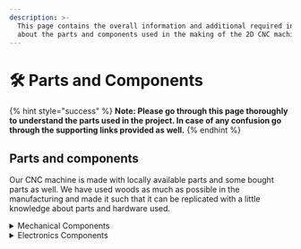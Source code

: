 ```yaml
---
description: >-
  This page contains the overall information and additional required information
  about the parts and components used in the making of the 2D CNC machine
---
```


# 🛠 Parts and Components

{% hint style="success" %}
**Note:  Please  go through this page thoroughly to understand the parts used in the project. In case of any confusion go through the supporting links provided as well.**
{% endhint %}

## Parts and components

Our CNC machine is made with locally available parts and some bought parts as well. We have used woods as much as possible in the manufacturing and made it such that it can be replicated with a little knowledge about parts and hardware used.

<details>

<summary>Mechanical Components</summary>

* Power Screw
* Gypsum screws

</details>

<details>

<summary>Electronics Components</summary>

* Stepper Motors
* Stepper Motor Drivers
* Arduino Uno Rev3
* Additional basic components

</details>
